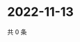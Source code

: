 # 2022-11-13

共 0 条

<!-- BEGIN WEIBO -->
<!-- 最后更新时间 Sun Nov 13 2022 15:15:19 GMT+0800 (China Standard Time) -->

<!-- END WEIBO -->
